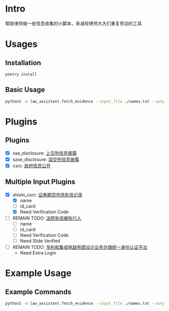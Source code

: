 # Intro

帮助律师做一些信息收集的小脚本，来减轻律师大大们重复劳动的工具

# Usages

## Installation

```
poetry install
```

## Basic Usage

```bash
python3 -m law_assistant.fetch_evidence --input_file ./names.txt --output_dir `pwd`/ot --sources sse_disclosure,csrc,szse_disclosure,shixin_csrc --process_num 2
```

# Plugins

## Plugins

- [x] sse_disclosure: [上交所信息披露](http://www.sse.com.cn/home/search/)
- [x] szse_disclosure: [深交所信息披露](http://www.szse.cn/disclosure/supervision/measure/measure/index.html)
- [x] csrc: [政府信息公开](http://www.csrc.gov.cn/csrc/c100033/zfxxgk_zdgk.shtml#tab=gkzn)

## Multiple Input Plugins

- [x] shixin_csrc: [证券期货市场失信记录](https://neris.csrc.gov.cn/shixinchaxun/)
  - [x] name
  - [ ] id_card
  - [x] Need Verification Code
- [ ] REMAIN TODO: [法院失信被执行人](http://zxgk.court.gov.cn/shixin/)
  - [ ] name
  - [ ] id_card
  - [ ] Need Verification Code
  - [ ] Need Slide Verified
- [ ] REMAIN TODO: [专利和集成电路布图设计业务办理统一身份认证平台](https://tysf.cponline.cnipa.gov.cn/am/#/user/login)
  - Need Extra Login

# Example Usage

## Example Commands

```bash
python3 -m law_assistant.fetch_evidence --input_file ./names.txt --output_dir `pwd`/ot --sources sse_disclosure,csrc,szse_disclosure,shixin_csrc --process_num 2
```
